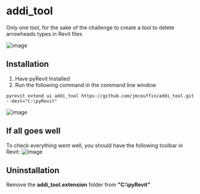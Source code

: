 # addi_tool
Only one tool, for the sake of the challenge to create a tool to delete arrowheads types in Revit files

![image](https://user-images.githubusercontent.com/7872003/176637237-c514820b-cc1a-40f1-abd8-36ac98772a46.png)

## Installation
1. Have pyRevit Installed
2. Run the following command in the command line window
```
pyrevit extend ui addi_tool https://github.com/jmcouffin/addi_tool.git --dest="C:\pyRevit"
```
![image](https://user-images.githubusercontent.com/7872003/176636800-1d66c87d-2374-40e4-bfc5-b3a068b64490.png)

## If all goes well
To check everything went well, you should have the following toolbar in Revit: 
![image](https://user-images.githubusercontent.com/7872003/176635857-0749017b-001c-4f87-ac89-8aa062684770.png)

## Uninstallation
Remove the **addi_tool.extension** folder from **"C:\pyRevit"**
